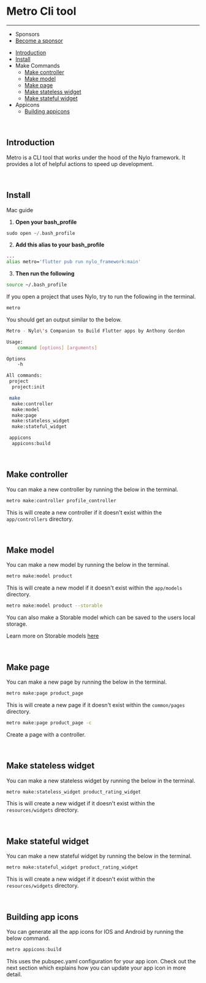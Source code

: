 # Metro Cli tool

---

- <span class="text-grey">Sponsors</span>
- [Become a sponsor](https://nylo.dev/contributions)

<a name="section-1"></a>
- [Introduction](#introduction "Introduction")
- [Install](#install "Installing Metro Alias for Nylo")
- Make Commands
  - [Make controller](#make-controller "Make a new controller with Metro")
  - [Make model](#make-model "Make a new model with Metro")
  - [Make page](#make-page "Make a new page with Metro")
  - [Make stateless widget](#make-stateless-widget "Make a new stateless widget with Metro")
  - [Make stateful widget](#make-stateful-widget "Make a new stateful widget with Metro")
- Appicons
  - [Building appicons](#build-app-icons "Building app icons with Metro")


<a name="introduction"></a>
<br>
## Introduction

Metro is a CLI tool that works under the hood of the Nylo framework. 
It provides a lot of helpful actions to speed up development.

<a name="install"></a>
<br>
## Install

Mac guide

1. **Open your bash\_profile**

``` dart
sudo open ~/.bash_profile
```

2. **Add this alias to your bash\_profile**
``` bash
...
alias metro='flutter pub run nylo_framework:main'
```

3. **Then run the following**
``` bash
source ~/.bash_profile
```

If you open a project that uses Nylo, try to run the following in the terminal.

``` bash
metro
```

You should get an output similar to the below.

``` bash
Metro - Nylo\'s Companion to Build Flutter apps by Anthony Gordon

Usage: 
    command [options] [arguments]

Options
    -h

All commands:
 project
  project:init

 make
  make:controller
  make:model
  make:page
  make:stateless_widget
  make:stateful_widget

 appicons
  appicons:build
```

<a name="make-controller"></a>
<br>

## Make controller

You can make a new controller by running the below in the terminal.

``` bash
metro make:controller profile_controller
```

This is will create a new controller if it doesn't exist within the `app/controllers` directory.

<a name="make-model"></a>
<br>

## Make model

You can make a new model by running the below in the terminal.

``` bash
metro make:model product
```

This is will create a new model if it doesn't exist within the `app/models` directory.

``` bash
metro make:model product --storable
```
You can also make a Storable model which can be saved to the users local storage.

Learn more on Storable models [here](/docs/1.x/storage)


<a name="make-page"></a>
<br>

## Make page

You can make a new page by running the below in the terminal.

``` bash
metro make:page product_page
```

This is will create a new page if it doesn't exist within the `common/pages` directory.

``` bash
metro make:page product_page -c
```

Create a page with a controller.

<a name="make-stateless-widget"></a>
<br>

## Make stateless widget

You can make a new stateless widget by running the below in the terminal.

``` bash
metro make:stateless_widget product_rating_widget
```

This is will create a new widget if it doesn't exist within the `resources/widgets` directory.

<a name="make-stateful-widget"></a>
<br>

## Make stateful widget

You can make a new stateful widget by running the below in the terminal.

``` bash
metro make:stateful_widget product_rating_widget
```

This is will create a new widget if it doesn't exist within the `resources/widgets` directory.


<a name="build-app-icons"></a>
<br>

## Building app icons

You can generate all the app icons for IOS and Android by running the below command.

``` dart
metro appicons:build
```

This uses the pubspec.yaml configuration for your app icon. Check out the next section which explains how you can update your app icon in more detail.
